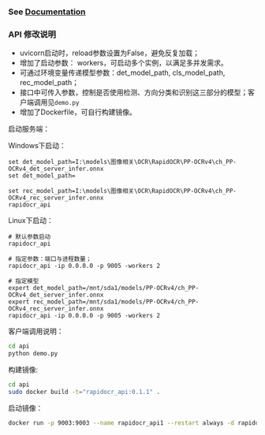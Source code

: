 ### See [Documentation](https://rapidai.github.io/RapidOCRDocs/install_usage/rapidocr_api/usage/)

### API 修改说明

* uvicorn启动时，reload参数设置为False，避免反复加载；
* 增加了启动参数： workers，可启动多个实例，以满足多并发需求。
* 可通过环境变量传递模型参数：det_model_path, cls_model_path, rec_model_path；
* 接口中可传入参数，控制是否使用检测、方向分类和识别这三部分的模型；客户端调用见`demo.py`
* 增加了Dockerfile，可自行构建镜像。

启动服务端：

Windows下启动：

```shell
set det_model_path=I:\models\图像相关\OCR\RapidOCR\PP-OCRv4\ch_PP-OCRv4_det_server_infer.onnx
set det_model_path=

set rec_model_path=I:\models\图像相关\OCR\RapidOCR\PP-OCRv4\ch_PP-OCRv4_rec_server_infer.onnx
rapidocr_api
```

Linux下启动：

```shell
# 默认参数启动
rapidocr_api

# 指定参数：端口与进程数量；
rapidocr_api -ip 0.0.0.0 -p 9005 -workers 2

# 指定模型
expert det_model_path=/mnt/sda1/models/PP-OCRv4/ch_PP-OCRv4_det_server_infer.onnx
expert rec_model_path=/mnt/sda1/models/PP-OCRv4/ch_PP-OCRv4_rec_server_infer.onnx
rapidocr_api -ip 0.0.0.0 -p 9005 -workers 2
```

客户端调用说明：

```bash
cd api
python demo.py
```

构建镜像:

```bash
cd api
sudo docker build -t="rapidocr_api:0.1.1" .
```

启动镜像：

```bash
docker run -p 9003:9003 --name rapidocr_api1 --restart always -d rapidocr_api:0.1.1
```
